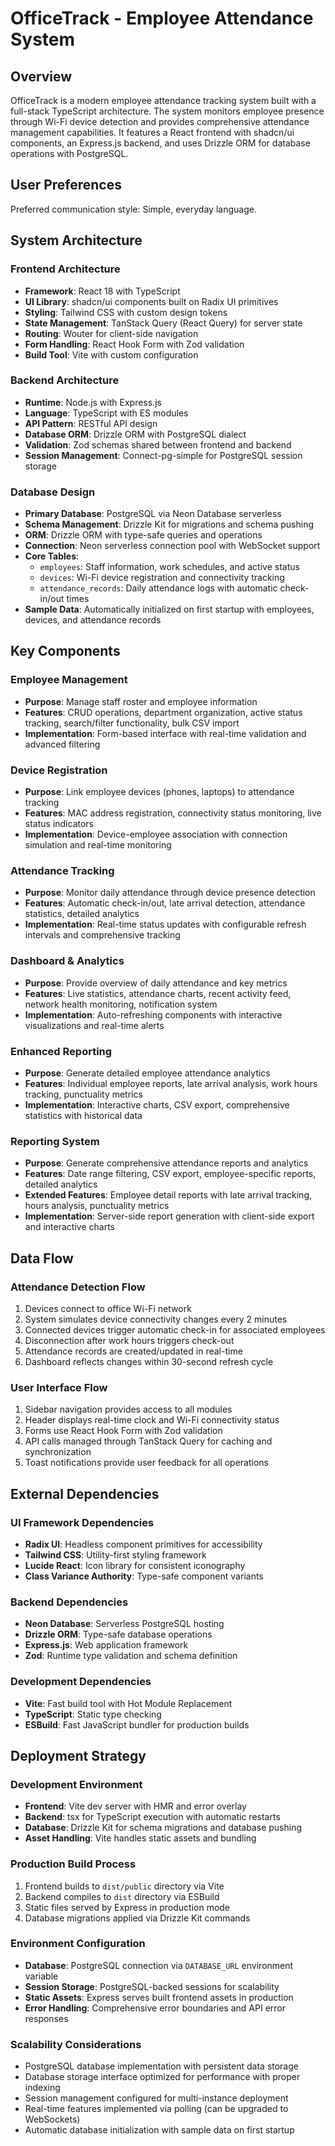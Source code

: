 # OfficeTrack - Employee Attendance System

## Overview

OfficeTrack is a modern employee attendance tracking system built with a full-stack TypeScript architecture. The system monitors employee presence through Wi-Fi device detection and provides comprehensive attendance management capabilities. It features a React frontend with shadcn/ui components, an Express.js backend, and uses Drizzle ORM for database operations with PostgreSQL.

## User Preferences

Preferred communication style: Simple, everyday language.

## System Architecture

### Frontend Architecture
- **Framework**: React 18 with TypeScript
- **UI Library**: shadcn/ui components built on Radix UI primitives
- **Styling**: Tailwind CSS with custom design tokens
- **State Management**: TanStack Query (React Query) for server state
- **Routing**: Wouter for client-side navigation
- **Form Handling**: React Hook Form with Zod validation
- **Build Tool**: Vite with custom configuration

### Backend Architecture
- **Runtime**: Node.js with Express.js
- **Language**: TypeScript with ES modules
- **API Pattern**: RESTful API design
- **Database ORM**: Drizzle ORM with PostgreSQL dialect
- **Validation**: Zod schemas shared between frontend and backend
- **Session Management**: Connect-pg-simple for PostgreSQL session storage

### Database Design
- **Primary Database**: PostgreSQL via Neon Database serverless
- **Schema Management**: Drizzle Kit for migrations and schema pushing
- **ORM**: Drizzle ORM with type-safe queries and operations
- **Connection**: Neon serverless connection pool with WebSocket support
- **Core Tables**:
  - `employees`: Staff information, work schedules, and active status
  - `devices`: Wi-Fi device registration and connectivity tracking
  - `attendance_records`: Daily attendance logs with automatic check-in/out times
- **Sample Data**: Automatically initialized on first startup with employees, devices, and attendance records

## Key Components

### Employee Management
- **Purpose**: Manage staff roster and employee information
- **Features**: CRUD operations, department organization, active status tracking, search/filter functionality, bulk CSV import
- **Implementation**: Form-based interface with real-time validation and advanced filtering

### Device Registration
- **Purpose**: Link employee devices (phones, laptops) to attendance tracking
- **Features**: MAC address registration, connectivity status monitoring, live status indicators
- **Implementation**: Device-employee association with connection simulation and real-time monitoring

### Attendance Tracking
- **Purpose**: Monitor daily attendance through device presence detection
- **Features**: Automatic check-in/out, late arrival detection, attendance statistics, detailed analytics
- **Implementation**: Real-time status updates with configurable refresh intervals and comprehensive tracking

### Dashboard & Analytics
- **Purpose**: Provide overview of daily attendance and key metrics
- **Features**: Live statistics, attendance charts, recent activity feed, network health monitoring, notification system
- **Implementation**: Auto-refreshing components with interactive visualizations and real-time alerts

### Enhanced Reporting
- **Purpose**: Generate detailed employee attendance analytics
- **Features**: Individual employee reports, late arrival analysis, work hours tracking, punctuality metrics
- **Implementation**: Interactive charts, CSV export, comprehensive statistics with historical data

### Reporting System
- **Purpose**: Generate comprehensive attendance reports and analytics
- **Features**: Date range filtering, CSV export, employee-specific reports, detailed analytics
- **Extended Features**: Employee detail reports with late arrival tracking, hours analysis, punctuality metrics
- **Implementation**: Server-side report generation with client-side export and interactive charts

## Data Flow

### Attendance Detection Flow
1. Devices connect to office Wi-Fi network
2. System simulates device connectivity changes every 2 minutes
3. Connected devices trigger automatic check-in for associated employees
4. Disconnection after work hours triggers check-out
5. Attendance records are created/updated in real-time
6. Dashboard reflects changes within 30-second refresh cycle

### User Interface Flow
1. Sidebar navigation provides access to all modules
2. Header displays real-time clock and Wi-Fi connectivity status
3. Forms use React Hook Form with Zod validation
4. API calls managed through TanStack Query for caching and synchronization
5. Toast notifications provide user feedback for all operations

## External Dependencies

### UI Framework Dependencies
- **Radix UI**: Headless component primitives for accessibility
- **Tailwind CSS**: Utility-first styling framework
- **Lucide React**: Icon library for consistent iconography
- **Class Variance Authority**: Type-safe component variants

### Backend Dependencies
- **Neon Database**: Serverless PostgreSQL hosting
- **Drizzle ORM**: Type-safe database operations
- **Express.js**: Web application framework
- **Zod**: Runtime type validation and schema definition

### Development Dependencies
- **Vite**: Fast build tool with Hot Module Replacement
- **TypeScript**: Static type checking
- **ESBuild**: Fast JavaScript bundler for production builds

## Deployment Strategy

### Development Environment
- **Frontend**: Vite dev server with HMR and error overlay
- **Backend**: tsx for TypeScript execution with automatic restarts
- **Database**: Drizzle Kit for schema migrations and database pushing
- **Asset Handling**: Vite handles static assets and bundling

### Production Build Process
1. Frontend builds to `dist/public` directory via Vite
2. Backend compiles to `dist` directory via ESBuild
3. Static files served by Express in production mode
4. Database migrations applied via Drizzle Kit commands

### Environment Configuration
- **Database**: PostgreSQL connection via `DATABASE_URL` environment variable
- **Session Storage**: PostgreSQL-backed sessions for scalability
- **Static Assets**: Express serves built frontend assets in production
- **Error Handling**: Comprehensive error boundaries and API error responses

### Scalability Considerations
- PostgreSQL database implementation with persistent data storage
- Database storage interface optimized for performance with proper indexing
- Session management configured for multi-instance deployment
- Real-time features implemented via polling (can be upgraded to WebSockets)
- Automatic database initialization with sample data on first startup